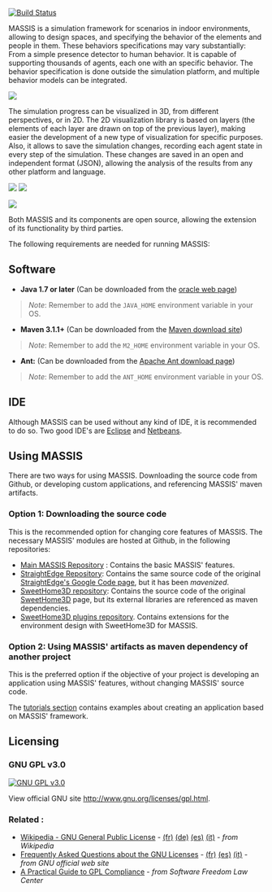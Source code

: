 [![Build Status](https://travis-ci.org/rpax/MASSIS.svg?branch=master)](https://travis-ci.org/rpax/MASSIS)

MASSIS is a simulation framework for scenarios in indoor environments, allowing to design spaces, and specifying the behavior of the elements and people in them. These behaviors specifications may vary substantially: From a simple presence detector to human behavior. It is capable of supporting thousands of agents, each one with an specific behavior. The behavior specification is done outside the simulation platform, and multiple behavior models can be integrated.

![](http://i.imgur.com/SBuHKz7l.png)

The simulation progress can be visualized in 3D, from different perspectives, or in 2D. The 2D visualization library is based on layers (the elements of each layer are drawn on top of the previous layer), making easier the development of a new type of visualization for specific purposes. Also, it allows to save the simulation changes, recording each agent state in every step of the simulation. These changes are saved in an open and independent format (JSON), allowing the analysis of the results from any other platform and language.

![](http://imgur.com/iphB0Md.gif)
![](http://i.imgur.com/Q6mbTo8.gif)

![](http://i.imgur.com/HYmRPUO.gif)

Both MASSIS and its components are open source, allowing the extension of its functionality by third parties.

The following requirements are needed for running MASSIS:




## Software

- **Java 1.7 or later** (Can be downloaded from the [oracle web page](http://www.oracle.com/technetwork/java/javase/downloads/index.html))

>_Note_: Remember to add the `JAVA_HOME` environment variable in your OS.

- **Maven 3.1.1+** (Can be downloaded from the [Maven download site](https://maven.apache.org/download.cgi))

>_Note_: Remember to add the `M2_HOME` environment variable in your OS.


- **Ant:** (Can be downloaded from the [Apache Ant download page](https://ant.apache.org/bindownload.cgi))

>_Note_: Remember to add the `ANT_HOME` environment variable in your OS.

## IDE

Although MASSIS can be used without any kind of IDE, it is recommended to do so. Two good IDE's are [Eclipse](https://eclipse.org/downloads/) and [Netbeans](https://netbeans.org/downloads/).

## Using MASSIS

There are two ways for using MASSIS. Downloading the source code from Github, or developing custom applications, and referencing MASSIS' maven artifacts.

### Option 1: Downloading the source code

This is the recommended option for changing core features of MASSIS. The necessary MASSIS' modules are hosted at Github, in the following repositories:

- [Main MASSIS Repository](https://github.com/rpax/MASSIS) : Contains the basic MASSIS' features.
- [StraightEdge Repository](https://github.com/rpax/straightedge): Contains the same source code of the original [StraightEdge's Google Code page](https://code.google.com/p/straightedge/), but it has been _mavenized_.
- [SweetHome3D repository](https://github.com/rpax/sweethome3d): Contains the source code of the original [SweetHome3D](http://www.sweethome3d.com/download.jsp) page, but its external libraries are referenced as maven dependencies.
- [SweetHome3D plugins repository](https://github.com/rpax/massis-sh3d-plugins). Contains extensions for the environment design with SweetHome3D for MASSIS.

### Option 2: Using MASSIS' artifacts as maven dependency of another project

This is the preferred option if the objective of your project is developing an application using MASSIS' features, without changing MASSIS' source code.

The [tutorials section](http://www.massisframework.com/tutorials/) contains examples about creating an application based on MASSIS' framework.

## Licensing

### GNU GPL v3.0

[![GNU GPL v3.0](http://www.gnu.org/graphics/gplv3-127x51.png)](http://www.gnu.org/licenses/gpl.html)

View official GNU site <http://www.gnu.org/licenses/gpl.html>.

### Related : 
 - [Wikipedia - GNU General Public License](http://en.wikipedia.org/wiki/GNU_General_Public_License) - 
   [(fr)](http://fr.wikipedia.org/wiki/Licence_publique_générale_GNU)
   [(de)](http://de.wikipedia.org/wiki/GNU_General_Public_License)
   [(es)](http://es.wikipedia.org/wiki/GNU_General_Public_License)
   [(it)](http://it.wikipedia.org/wiki/GNU_General_Public_License) - 
   _from Wikipedia_
 - [Frequently Asked Questions about the GNU Licenses](http://www.gnu.org/licenses/gpl-faq.en.html) - 
   [(fr)](http://www.gnu.org/licenses/gpl-faq.fr.html)
   [(es)](http://www.gnu.org/licenses/gpl-faq.es.html)
   [(it)](http://www.gnu.org/licenses/gpl-faq.it.html) - 
   _from GNU official web site_
 - [A Practical Guide to GPL Compliance](http://www.softwarefreedom.org/resources/2008/compliance-guide.html) - 
   _from Software Freedom Law Center_

